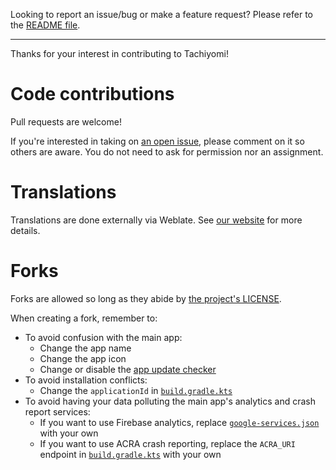 Looking to report an issue/bug or make a feature request? Please refer to the [README file](https://github.com/tachiyomiorg/tachiyomi#issues-feature-requests-and-contributing).

---

Thanks for your interest in contributing to Tachiyomi!


# Code contributions

Pull requests are welcome!

If you're interested in taking on [an open issue](https://github.com/tachiyomiorg/tachiyomi/issues), please comment on it so others are aware.
You do not need to ask for permission nor an assignment.


# Translations

Translations are done externally via Weblate. See [our website](https://tachiyomi.org/help/contribution/#translation) for more details.


# Forks

Forks are allowed so long as they abide by [the project's LICENSE](https://github.com/tachiyomiorg/tachiyomi/blob/master/LICENSE).

When creating a fork, remember to:

- To avoid confusion with the main app:
    - Change the app name
    - Change the app icon
    - Change or disable the [app update checker](https://github.com/tachiyomiorg/tachiyomi/blob/master/app/src/main/java/eu/kanade/tachiyomi/data/updater/AppUpdateChecker.kt)
- To avoid installation conflicts:
    - Change the `applicationId` in [`build.gradle.kts`](https://github.com/tachiyomiorg/tachiyomi/blob/master/app/build.gradle.kts)
- To avoid having your data polluting the main app's analytics and crash report services:
    - If you want to use Firebase analytics, replace [`google-services.json`](https://github.com/tachiyomiorg/tachiyomi/blob/master/app/src/standard/google-services.json) with your own
    - If you want to use ACRA crash reporting, replace the `ACRA_URI` endpoint in [`build.gradle.kts`](https://github.com/tachiyomiorg/tachiyomi/blob/master/app/build.gradle.kts) with your own
